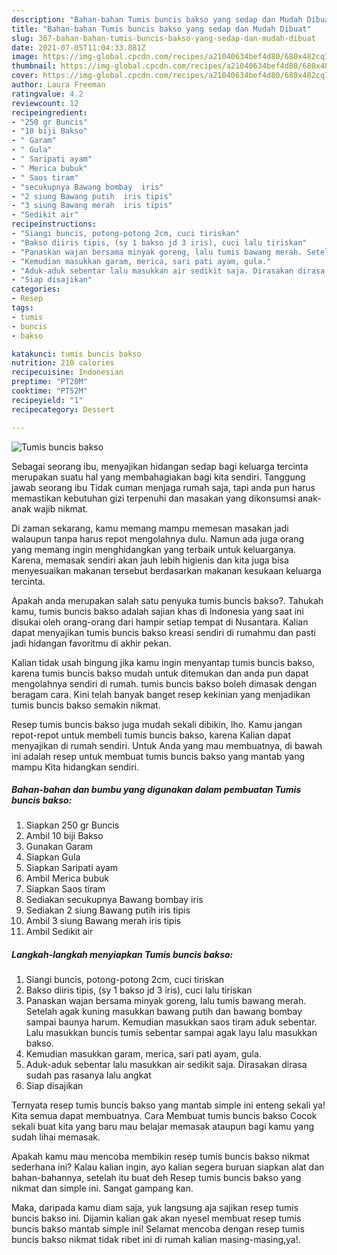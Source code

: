 ```yaml
---
description: "Bahan-bahan Tumis buncis bakso yang sedap dan Mudah Dibuat"
title: "Bahan-bahan Tumis buncis bakso yang sedap dan Mudah Dibuat"
slug: 367-bahan-bahan-tumis-buncis-bakso-yang-sedap-dan-mudah-dibuat
date: 2021-07-05T11:04:33.881Z
image: https://img-global.cpcdn.com/recipes/a21040634bef4d80/680x482cq70/tumis-buncis-bakso-foto-resep-utama.jpg
thumbnail: https://img-global.cpcdn.com/recipes/a21040634bef4d80/680x482cq70/tumis-buncis-bakso-foto-resep-utama.jpg
cover: https://img-global.cpcdn.com/recipes/a21040634bef4d80/680x482cq70/tumis-buncis-bakso-foto-resep-utama.jpg
author: Laura Freeman
ratingvalue: 4.2
reviewcount: 12
recipeingredient:
- "250 gr Buncis"
- "10 biji Bakso"
- " Garam"
- " Gula"
- " Saripati ayam"
- " Merica bubuk"
- " Saos tiram"
- "secukupnya Bawang bombay  iris"
- "2 siung Bawang putih  iris tipis"
- "3 siung Bawang merah  iris tipis"
- "Sedikit air"
recipeinstructions:
- "Siangi buncis, potong-potong 2cm, cuci tiriskan"
- "Bakso diiris tipis, (sy 1 bakso jd 3 iris), cuci lalu tiriskan"
- "Panaskan wajan bersama minyak goreng, lalu tumis bawang merah. Setelah agak kuning masukkan bawang putih dan bawang bombay sampai baunya harum. Kemudian masukkan saos tiram aduk sebentar. Lalu masukkan buncis tumis sebentar sampai agak layu lalu masukkan bakso."
- "Kemudian masukkan garam, merica, sari pati ayam, gula."
- "Aduk-aduk sebentar lalu masukkan air sedikit saja. Dirasakan dirasa sudah pas rasanya lalu angkat"
- "Siap disajikan"
categories:
- Resep
tags:
- tumis
- buncis
- bakso

katakunci: tumis buncis bakso 
nutrition: 210 calories
recipecuisine: Indonesian
preptime: "PT20M"
cooktime: "PT52M"
recipeyield: "1"
recipecategory: Dessert

---
```



![Tumis buncis bakso](https://img-global.cpcdn.com/recipes/a21040634bef4d80/680x482cq70/tumis-buncis-bakso-foto-resep-utama.jpg)

Sebagai seorang ibu, menyajikan hidangan sedap bagi keluarga tercinta merupakan suatu hal yang membahagiakan bagi kita sendiri. Tanggung jawab seorang ibu Tidak cuman menjaga rumah saja, tapi anda pun harus memastikan kebutuhan gizi terpenuhi dan masakan yang dikonsumsi anak-anak wajib nikmat.

Di zaman  sekarang, kamu memang mampu memesan masakan jadi walaupun tanpa harus repot mengolahnya dulu. Namun ada juga orang yang memang ingin menghidangkan yang terbaik untuk keluarganya. Karena, memasak sendiri akan jauh lebih higienis dan kita juga bisa menyesuaikan makanan tersebut berdasarkan makanan kesukaan keluarga tercinta. 



Apakah anda merupakan salah satu penyuka tumis buncis bakso?. Tahukah kamu, tumis buncis bakso adalah sajian khas di Indonesia yang saat ini disukai oleh orang-orang dari hampir setiap tempat di Nusantara. Kalian dapat menyajikan tumis buncis bakso kreasi sendiri di rumahmu dan pasti jadi hidangan favoritmu di akhir pekan.

Kalian tidak usah bingung jika kamu ingin menyantap tumis buncis bakso, karena tumis buncis bakso mudah untuk ditemukan dan anda pun dapat mengolahnya sendiri di rumah. tumis buncis bakso boleh dimasak dengan beragam cara. Kini telah banyak banget resep kekinian yang menjadikan tumis buncis bakso semakin nikmat.

Resep tumis buncis bakso juga mudah sekali dibikin, lho. Kamu jangan repot-repot untuk membeli tumis buncis bakso, karena Kalian dapat menyajikan di rumah sendiri. Untuk Anda yang mau membuatnya, di bawah ini adalah resep untuk membuat tumis buncis bakso yang mantab yang mampu Kita hidangkan sendiri.

<!--inarticleads1-->

##### Bahan-bahan dan bumbu yang digunakan dalam pembuatan Tumis buncis bakso:

1. Siapkan 250 gr Buncis
1. Ambil 10 biji Bakso
1. Gunakan  Garam
1. Siapkan  Gula
1. Siapkan  Saripati ayam
1. Ambil  Merica bubuk
1. Siapkan  Saos tiram
1. Sediakan secukupnya Bawang bombay  iris
1. Sediakan 2 siung Bawang putih  iris tipis
1. Ambil 3 siung Bawang merah  iris tipis
1. Ambil Sedikit air




<!--inarticleads2-->

##### Langkah-langkah menyiapkan Tumis buncis bakso:

1. Siangi buncis, potong-potong 2cm, cuci tiriskan
1. Bakso diiris tipis, (sy 1 bakso jd 3 iris), cuci lalu tiriskan
1. Panaskan wajan bersama minyak goreng, lalu tumis bawang merah. Setelah agak kuning masukkan bawang putih dan bawang bombay sampai baunya harum. Kemudian masukkan saos tiram aduk sebentar. Lalu masukkan buncis tumis sebentar sampai agak layu lalu masukkan bakso.
1. Kemudian masukkan garam, merica, sari pati ayam, gula.
1. Aduk-aduk sebentar lalu masukkan air sedikit saja. Dirasakan dirasa sudah pas rasanya lalu angkat
1. Siap disajikan




Ternyata resep tumis buncis bakso yang mantab simple ini enteng sekali ya! Kita semua dapat membuatnya. Cara Membuat tumis buncis bakso Cocok sekali buat kita yang baru mau belajar memasak ataupun bagi kamu yang sudah lihai memasak.

Apakah kamu mau mencoba membikin resep tumis buncis bakso nikmat sederhana ini? Kalau kalian ingin, ayo kalian segera buruan siapkan alat dan bahan-bahannya, setelah itu buat deh Resep tumis buncis bakso yang nikmat dan simple ini. Sangat gampang kan. 

Maka, daripada kamu diam saja, yuk langsung aja sajikan resep tumis buncis bakso ini. Dijamin kalian gak akan nyesel membuat resep tumis buncis bakso mantab simple ini! Selamat mencoba dengan resep tumis buncis bakso nikmat tidak ribet ini di rumah kalian masing-masing,ya!.

